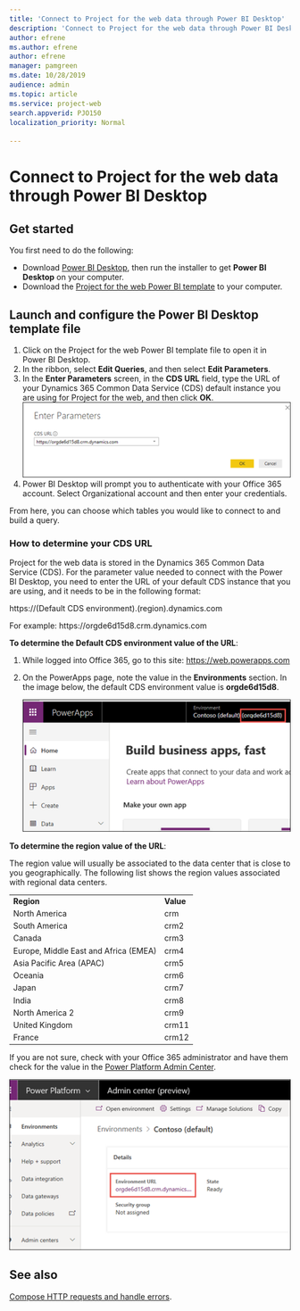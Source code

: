 ```yaml
---
title: 'Connect to Project for the web data through Power BI Desktop'
description: 'Connect to Project for the web data through Power BI Desktop'
author: efrene
ms.author: efrene
author: efrene
manager: pamgreen
ms.date: 10/28/2019
audience: admin
ms.topic: article
ms.service: project-web
search.appverid: PJO150
localization_priority: Normal

---
```

# Connect to Project for the web data through Power BI Desktop


## Get started 
You first need to do the following:

- Download [Power BI Desktop](http://go.microsoft.com/fwlink/?LinkID=521662), then run the installer to get **Power BI Desktop** on your computer.
- Download the [Project for the web Power BI template]() to your computer.

## Launch and configure the Power BI Desktop template file
1. Click on the Project for the web Power BI template file to open it in Power BI Desktop.
2. In the ribbon, select **Edit Queries**, and then select **Edit Parameters**.
3. In the **Enter Parameters** screen, in the **CDS URL** field, type the URL of your Dynamics 365 Common Data Service (CDS) default instance you are using for Project for the web, and then click **OK**.<br/>
![Default CDS environment](media\Parameter.png)
1.  Power BI Desktop will prompt you to authenticate with your Office 365 account. Select Organizational account and then enter your credentials.

From here, you can choose which tables you would like to connect to and build a query. 

### How to determine your CDS URL

 Project for the web data is stored in the Dynamics 365 Common Data Service (CDS). For the parameter value needed to connect with the Power BI Desktop, you need to enter the URL of your default CDS instance that you are using, and it needs to be in the following format: 

https://<spam><spam>(Default CDS environment).(region).dynamics<spam><spam>.com

For example:
https://<spam><spam>orgde6d15d8.crm.dynamics<spam><spam>.com

**To determine the Default CDS environment value of the URL**:

1. While logged into Office 365, go to this site:  https://web.powerapps.com
2. On the PowerApps page, note the value in the **Environments** section.  In the image below, the default CDS environment value is **orgde6d15d8**.

    ![Default CDS environment](media\PowerAppsPage.png)

**To determine the region value of the URL**:

The region value will usually be associated to the data center that is close to you geographically. The following list shows the region values associated with regional data centers.

|||
|:-----|:-----|
|**Region** <br/> |**Value** <br/> |
|North America   <br/> |crm <br/> |
|South America <br/> |crm2  <br/> |
|Canada   <br/> |crm3 <br/> |
|Europe, Middle East and Africa (EMEA)  <br/> |crm4<br/> |
|Asia Pacific Area (APAC)  <br/> |crm5 <br/> |
|Oceania   <br/> |crm6 <br/> |
|Japan   <br/> |crm7 <br/> |
|India  <br/> |crm8 <br/> |
|North America 2   <br/> |crm9 <br/> |
|United Kingdom   <br/> |crm11 <br/> |
|France  <br/> |crm12 <br/> |

If you are not sure, check with your Office 365 administrator and have them check for the value in the [Power Platform Admin Center](https://docs.microsoft.com/en-us/power-platform/admin/admin-guide).

![PowerPlatform Admin Center](media\PowerPlatformAdminCenter.png)

## See also

[Compose HTTP requests and handle errors](https://docs.microsoft.com/powerapps/developer/common-data-service/webapi/compose-http-requests-handle-errors#web-api-url-and-versions).   

  






